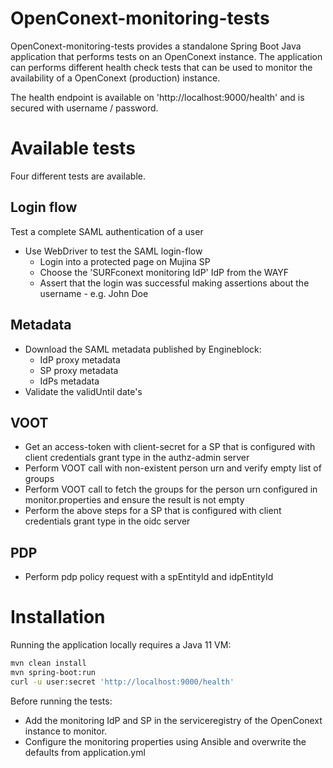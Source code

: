 OpenConext-monitoring-tests
===========================

OpenConext-monitoring-tests provides a standalone Spring Boot Java application that performs tests on an OpenConext instance. 
The application can performs different health check tests that can be used to monitor the availability of a OpenConext (production) instance. 

The health endpoint is available on 'http://localhost:9000/health' and is secured with username / password.

Available tests
===============
Four different tests are available.

Login flow
----------
Test a complete SAML authentication of a user

- Use WebDriver to test the SAML login-flow
  - Login into a protected page on Mujina SP
  - Choose the 'SURFconext monitoring IdP' IdP from the WAYF
  - Assert that the login was successful making assertions about the username - e.g. John Doe

Metadata
--------
- Download the SAML metadata published by Engineblock:
  - IdP proxy metadata
  - SP proxy metadata
  - IdPs metadata
- Validate the validUntil date's

VOOT
---
- Get an access-token with client-secret for a SP that is configured with client credentials grant type in the authz-admin server
- Perform VOOT call with non-existent person urn and verify empty list of groups
- Perform VOOT call to fetch the groups for the person urn configured in monitor.properties and ensure the result is not empty
- Perform the above steps for a SP that is configured with client credentials grant type in the oidc server

PDP
---
- Perform pdp policy request with a spEntityId and idpEntityId

Installation
============
Running the application locally requires a Java 11 VM:

```bash
mvn clean install
mvn spring-boot:run
curl -u user:secret 'http://localhost:9000/health'
```

Before running the tests:

* Add the monitoring IdP and SP in the serviceregistry of the OpenConext instance to monitor. 
* Configure the monitoring properties using Ansible and overwrite the defaults from application.yml


